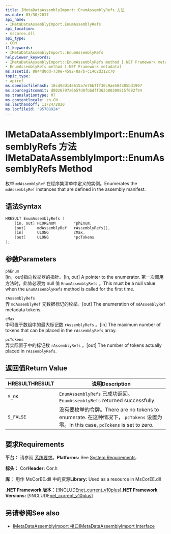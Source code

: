 ```yaml
---
title: IMetaDataAssemblyImport::EnumAssemblyRefs 方法
ms.date: 03/30/2017
api_name:
- IMetaDataAssemblyImport.EnumAssemblyRefs
api_location:
- mscoree.dll
api_type:
- COM
f1_keywords:
- IMetaDataAssemblyImport::EnumAssemblyRefs
helpviewer_keywords:
- IMetaDataAssemblyImport::EnumAssemblyRefs method [.NET Framework metadata]
- EnumAssemblyRefs method [.NET Framework metadata]
ms.assetid: 8844d0dd-730e-4592-8a7b-c1462d312c70
topic_type:
- apiref
ms.openlocfilehash: 18cd9dd14e615a7e76bfff30c9ae584305bd1907
ms.sourcegitcommit: d8020797a6657d0fbbdff362b80300815f682f94
ms.translationtype: MT
ms.contentlocale: zh-CN
ms.lasthandoff: 11/24/2020
ms.locfileid: "95708924"
---
```

# <a name="imetadataassemblyimportenumassemblyrefs-method"></a><span data-ttu-id="bdece-102">IMetaDataAssemblyImport::EnumAssemblyRefs 方法</span><span class="sxs-lookup"><span data-stu-id="bdece-102">IMetaDataAssemblyImport::EnumAssemblyRefs Method</span></span>

<span data-ttu-id="bdece-103">枚举 `mdAssemblyRef` 在程序集清单中定义的实例。</span><span class="sxs-lookup"><span data-stu-id="bdece-103">Enumerates the `mdAssemblyRef` instances that are defined in the assembly manifest.</span></span>  
  
## <a name="syntax"></a><span data-ttu-id="bdece-104">语法</span><span class="sxs-lookup"><span data-stu-id="bdece-104">Syntax</span></span>  
  
```cpp  
HRESULT EnumAssemblyRefs (  
    [in, out] HCORENUM        *phEnum,
    [out]     mdAssemblyRef   rAssemblyRefs[],
    [in]      ULONG           cMax,
    [out]     ULONG           *pcTokens  
);  
```  
  
## <a name="parameters"></a><span data-ttu-id="bdece-105">参数</span><span class="sxs-lookup"><span data-stu-id="bdece-105">Parameters</span></span>  

 `phEnum`  
 <span data-ttu-id="bdece-106">[in，out]指向枚举器的指针。</span><span class="sxs-lookup"><span data-stu-id="bdece-106">[in, out] A pointer to the enumerator.</span></span> <span data-ttu-id="bdece-107">第一次调用方法时，此值必须为 null 值 `EnumAssemblyRefs` 。</span><span class="sxs-lookup"><span data-stu-id="bdece-107">This must be a null value when the `EnumAssemblyRefs` method is called for the first time.</span></span>  
  
 `rAssemblyRefs`  
 <span data-ttu-id="bdece-108">弄 `mdAssemblyRef` 元数据标记的枚举。</span><span class="sxs-lookup"><span data-stu-id="bdece-108">[out] The enumeration of `mdAssemblyRef` metadata tokens.</span></span>  
  
 `cMax`  
 <span data-ttu-id="bdece-109">中可置于数组中的最大标记数 `rAssemblyRefs` 。</span><span class="sxs-lookup"><span data-stu-id="bdece-109">[in] The maximum number of tokens that can be placed in the `rAssemblyRefs` array.</span></span>  
  
 `pcTokens`  
 <span data-ttu-id="bdece-110">弄实际置于中的标记数 `rAssemblyRefs` 。</span><span class="sxs-lookup"><span data-stu-id="bdece-110">[out] The number of tokens actually placed in `rAssemblyRefs`.</span></span>  
  
## <a name="return-value"></a><span data-ttu-id="bdece-111">返回值</span><span class="sxs-lookup"><span data-stu-id="bdece-111">Return Value</span></span>  
  
|<span data-ttu-id="bdece-112">HRESULT</span><span class="sxs-lookup"><span data-stu-id="bdece-112">HRESULT</span></span>|<span data-ttu-id="bdece-113">说明</span><span class="sxs-lookup"><span data-stu-id="bdece-113">Description</span></span>|  
|-------------|-----------------|  
|`S_OK`|<span data-ttu-id="bdece-114">`EnumAssemblyRefs` 已成功返回。</span><span class="sxs-lookup"><span data-stu-id="bdece-114">`EnumAssemblyRefs` returned successfully.</span></span>|  
|`S_FALSE`|<span data-ttu-id="bdece-115">没有要枚举的令牌。</span><span class="sxs-lookup"><span data-stu-id="bdece-115">There are no tokens to enumerate.</span></span> <span data-ttu-id="bdece-116">在这种情况下， `pcTokens` 设置为零。</span><span class="sxs-lookup"><span data-stu-id="bdece-116">In this case, `pcTokens` is set to zero.</span></span>|  
  
## <a name="requirements"></a><span data-ttu-id="bdece-117">要求</span><span class="sxs-lookup"><span data-stu-id="bdece-117">Requirements</span></span>  

 <span data-ttu-id="bdece-118">**平台：** 请参阅 [系统要求](../../get-started/system-requirements.md)。</span><span class="sxs-lookup"><span data-stu-id="bdece-118">**Platforms:** See [System Requirements](../../get-started/system-requirements.md).</span></span>  
  
 <span data-ttu-id="bdece-119">**标头：** Cor</span><span class="sxs-lookup"><span data-stu-id="bdece-119">**Header:** Cor.h</span></span>  
  
 <span data-ttu-id="bdece-120">**库：** 用作 MsCorEE.dll 中的资源</span><span class="sxs-lookup"><span data-stu-id="bdece-120">**Library:** Used as a resource in MsCorEE.dll</span></span>  
  
 <span data-ttu-id="bdece-121">**.NET Framework 版本：**[!INCLUDE[net_current_v10plus](../../../../includes/net-current-v10plus-md.md)]</span><span class="sxs-lookup"><span data-stu-id="bdece-121">**.NET Framework Versions:** [!INCLUDE[net_current_v10plus](../../../../includes/net-current-v10plus-md.md)]</span></span>  
  
## <a name="see-also"></a><span data-ttu-id="bdece-122">另请参阅</span><span class="sxs-lookup"><span data-stu-id="bdece-122">See also</span></span>

- [<span data-ttu-id="bdece-123">IMetaDataAssemblyImport 接口</span><span class="sxs-lookup"><span data-stu-id="bdece-123">IMetaDataAssemblyImport Interface</span></span>](imetadataassemblyimport-interface.md)

